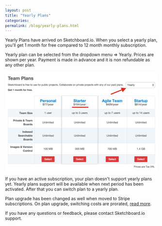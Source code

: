 ```yaml
---
layout: post
title: "Yearly Plans"
categories: 
permalink: /blog/yearly-plans.html
---
```


Yearly Plans have arrived on Sketchboard.io. When you select a yearly plan, you'll get 1 month for free compared to 12 month monthly subscription.

Yearly plan can be selected from the dropdown menu => Yearly. Prices are shown per year. Payment is made in advance and it is non refundable as any other plan.

![Select Yearly Plan](/blog/img/yearly-plans.png)

If you have an active subscription, your plan doesn't support yearly plans yet. Yearly plans support will be available when next period has been activated. After that you can switch plan to a yearly plan.

Plan upgrade has been changed as well when moved to Stripe subscriptions. On plan upgrade, switching costs are prorated, <a href='/help/faq.html#update-plan' target='_blank'>read more</a>.

If you have any questions or feedback, please contact Sketchboard.io support.